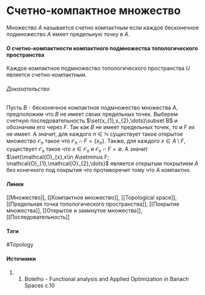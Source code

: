 # Счетно-компактное множество
Множество $A$ называется счетно компактным если каждое бесконечное подмножество $A$ имеет предельную точку в $A$.

#### О счетно-компактности компактного подмножества топологического пространства
Каждое компактное подмножество топологического пространства $U$ является счетно-компактным.
###### Доказательство
Пусть $B$ - бесконечное компактное подмножество множества $A$, предположим что $B$ не имеет своих предельных точек.
Выберем счетную последовательность $\set{x_{1},x_{2},\dots}\subset B$ и обозначим его через $F$. Так как $B$ не имеет предельных точек, то и $F$ их не имеет. А значит, для каждого $n\in\mathbb{N}$ существует такое открытое множество $\mathcal{O}_{n}$ такое что $\mathcal{O}_{n}\cap F=\{x_{n}\}$. Также, для каждого $x\in A\setminus F$, существует $\mathcal{O}_{x}$ такое что $x\in\mathcal{O}_{x}$ и $\mathcal{O}_{x}\cap F=\emptyset$. А значит $\set{\mathcal{O}_{x},x\in A\setminus F; \mathcal{O}_{1},\mathcal{O}_{2},\dots}$ является открытым покрытием $A$ без конечного под покрытия что противоречит тому что $A$ компактно.
#### Линки
 [[Множество]],
 [[Компактное множество]],
 [[Topological space]],
 [[Предельная точка топологического пространства]],
 [[Покрытие множества]],
 [[Открытое и замкнутое множества]],
 [[Последовательность]]
#### Тэги
 #Topology 
#### Источники
1. 1.  Botelho - Functional analysis and Applied Optimization in Banach Spaces с.10
